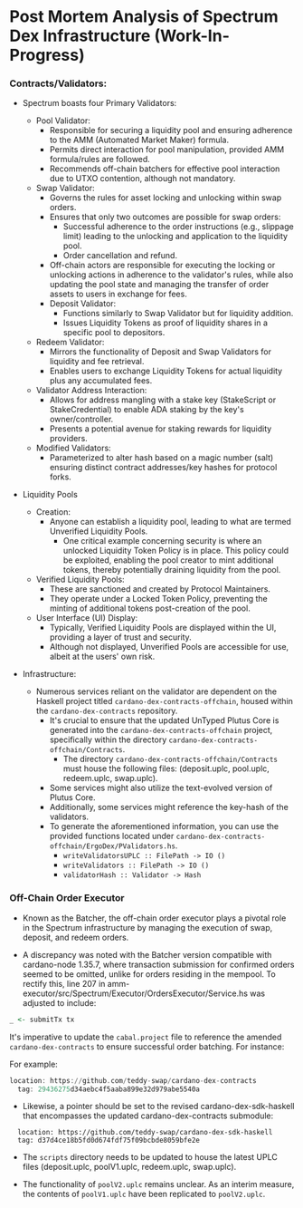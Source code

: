 # Post Mortem Analysis of Spectrum Dex Infrastructure (Work-In-Progress)

### Contracts/Validators:

- Spectrum boasts four Primary Validators:
    - Pool Validator:
        - Responsible for securing a liquidity pool and ensuring adherence to the AMM (Automated Market Maker) formula.
        - Permits direct interaction for pool manipulation, provided AMM formula/rules are followed.
        - Recommends off-chain batchers for effective pool interaction due to UTXO contention, although not mandatory.
    - Swap Validator:
        - Governs the rules for asset locking and unlocking within swap orders.
        - Ensures that only two outcomes are possible for swap orders:
            - Successful adherence to the order instructions (e.g., slippage limit) leading to the unlocking and application to the liquidity pool.
            - Order cancellation and refund.
        - Off-chain actors are responsible for executing the locking or unlocking actions in adherence to the validator's rules, while also updating the pool state and managing the transfer of order assets to users in exchange for fees.
        - Deposit Validator:
            - Functions similarly to Swap Validator but for liquidity addition.
            - Issues Liquidity Tokens as proof of liquidity shares in a specific pool to depositors.
    - Redeem Validator:
        - Mirrors the functionality of Deposit and Swap Validators for liquidity and fee retrieval.
        - Enables users to exchange Liquidity Tokens for actual liquidity plus any accumulated fees.
    - Validator Address Interaction:
        - Allows for address mangling with a stake key (StakeScript or StakeCredential) to enable ADA staking by the key's owner/controller.
        - Presents a potential avenue for staking rewards for liquidity providers.
    - Modified Validators:
        - Parameterized to alter hash based on a magic number (salt) ensuring distinct contract addresses/key hashes for protocol forks.

- Liquidity Pools
    - Creation:
        - Anyone can establish a liquidity pool, leading to what are termed Unverified Liquidity Pools.
            - One critical example concerning security is where an unlocked Liquidity Token Policy is in place. This policy could be exploited, enabling the pool creator to mint additional tokens, thereby potentially draining liquidity from the pool.
    - Verified Liquidity Pools:
        - These are sanctioned and created by Protocol Maintainers.
        - They operate under a Locked Token Policy, preventing the minting of additional tokens post-creation of the pool.
    - User Interface (UI) Display:
        - Typically, Verified Liquidity Pools are displayed within the UI, providing a layer of trust and security.
        - Although not displayed, Unverified Pools are accessible for use, albeit at the users' own risk.
- Infrastructure:
    - Numerous services reliant on the validator are dependent on the Haskell project titled `cardano-dex-contracts-offchain`, housed within the `cardano-dex-contracts` repository.
        - It's crucial to ensure that the updated UnTyped Plutus Core is generated into the `cardano-dex-contracts-offchain` project, specifically within the directory `cardano-dex-contracts-offchain/Contracts`.
            - The directory `cardano-dex-contracts-offchain/Contracts` must house the following files: (deposit.uplc, pool.uplc, redeem.uplc, swap.uplc).
        - Some services might also utilize the text-evolved version of Plutus Core.
        - Additionally, some services might reference the key-hash of the validators.
        - To generate the aforementioned information, you can use the provided functions located under `cardano-dex-contracts-offchain/ErgoDex/PValidators.hs`.
            - `writeValidatorsUPLC :: FilePath -> IO ()`
            - `writeValidators :: FilePath -> IO ()`
            - `validatorHash :: Validator -> Hash`

### Off-Chain Order Executor

- Known as the Batcher, the off-chain order executor plays a pivotal role in the Spectrum infrastructure by managing the execution of swap, deposit, and redeem orders.

- A discrepancy was noted with the Batcher version compatible with cardano-node 1.35.7, where transaction submission for confirmed orders seemed to be omitted, unlike for orders residing in the mempool. To rectify this, line 207 in amm-executor/src/Spectrum/Executor/OrdersExecutor/Service.hs was adjusted to include:

```haskell
_ <- submitTx tx
```

It's imperative to update the `cabal.project` file to reference the amended `cardano-dex-contracts` to ensure successful order batching. For instance:

For example:
```haskell
location: https://github.com/teddy-swap/cardano-dex-contracts
  tag: 29436275d34aebc4f5aaba899e32d979abe5540a
```

- Likewise, a pointer should be set to the revised cardano-dex-sdk-haskell that encompasses the updated cardano-dex-contracts submodule:

```
  location: https://github.com/teddy-swap/cardano-dex-sdk-haskell
  tag: d37d4ce18b5fd0d674fdf75f09bcbde8059bfe2e
```

- The `scripts` directory needs to be updated to house the latest UPLC files (deposit.uplc, poolV1.uplc, redeem.uplc, swap.uplc).

- The functionality of `poolV2.uplc` remains unclear. As an interim measure, the contents of `poolV1.uplc` have been replicated to `poolV2.uplc`.


